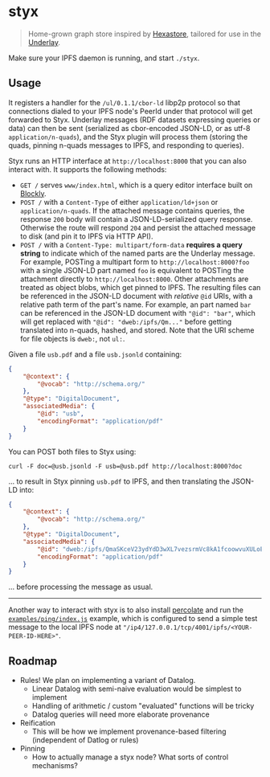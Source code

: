 # styx

> Home-grown graph store inspired by [Hexastore](https://dl.acm.org/citation.cfm?id=1453965), tailored for use in the [Underlay](https://underlay.mit.edu).

Make sure your IPFS daemon is running, and start `./styx`.

## Usage

It registers a handler for the `/ul/0.1.1/cbor-ld` libp2p protocol so that connections dialed to your IPFS node's PeerId under that protocol will get forwarded to Styx. Underlay messages (RDF datasets expressing queries or data) can then be sent (serialized as cbor-encoded JSON-LD, or as utf-8 `application/n-quads`), and the Styx plugin will process them (storing the quads, pinning n-quads messages to IPFS, and responding to queries).

Styx runs an HTTP interface at `http://localhost:8000` that you can also interact with. It supports the following methods:
- `GET /` serves `www/index.html`, which is a query editor interface built on [Blockly](https://developers.google.com/blockly/).
- `POST /` with a `Content-Type` of either `application/ld+json` or `application/n-quads`. If the attached message contains queries, the response `200` body will contain a JSON-LD-serialized query response. Otherwise the route will respond `204` and persist the attached message to disk (and pin it to IPFS via HTTP API).
- `POST /` with a `Content-Type: multipart/form-data` **requires a query string** to indicate which of the named parts are the Underlay message. For example, POSTing a multipart form to `http://localhost:8000?foo` with a single JSON-LD part named `foo` is equivalent to POSTing the attachment directly to `http://localhost:8000`. Other attachments are treated as object blobs, which get pinned to IPFS. The resulting files can be referenced in the JSON-LD document with *relative* `@id` URIs, with a relative path term of the part's name. For example, an part named `bar` can be referenced in the JSON-LD document with `"@id": "bar"`, which will get replaced with `"@id": "dweb:/ipfs/Qm..."` before getting translated into n-quads, hashed, and stored. Note that the URI scheme for file objects is `dweb:`, not `ul:`.

Given a file `usb.pdf` and a file `usb.jsonld` containing:
```json
{
	"@context": {
		"@vocab": "http://schema.org/"
	},
	"@type": "DigitalDocument",
	"associatedMedia": {
		"@id": "usb",
		"encodingFormat": "application/pdf"
	}
}
```
You can POST both files to Styx using:
```
curl -F doc=@usb.jsonld -F usb=@usb.pdf http://localhost:8000?doc
```
... to result in Styx pinning `usb.pdf` to IPFS, and then translating the JSON-LD into:
```json
{
	"@context": {
		"@vocab": "http://schema.org/"
	},
	"@type": "DigitalDocument",
	"associatedMedia": {
		"@id": "dweb:/ipfs/QmaSKceV23ydYdD3wXL7vezsrmVc8kA1fcoowvuXULoELm",
		"encodingFormat": "application/pdf"
	}
}
```
... before processing the message as usual.

---

Another way to interact with styx is to also install [percolate](https://github.com/underlay/percolate) and run the [`examples/ping/index.js`](https://github.com/underlay/percolate/tree/master/examples/ping) example, which is configured to send a simple test message to the local IPFS node at `"/ip4/127.0.0.1/tcp/4001/ipfs/<YOUR-PEER-ID-HERE>"`.

## Roadmap

- Rules! We plan on implementing a variant of Datalog.
  - Linear Datalog with semi-naive evaluation would be simplest to implement
  - Handling of arithmetic / custom "evaluated" functions will be tricky
  - Datalog queries will need more elaborate provenance
- Reification
  - This will be how we implement provenance-based filtering (independent of Datlog or rules)
- Pinning
  - How to actually manage a styx node? What sorts of control mechanisms?
